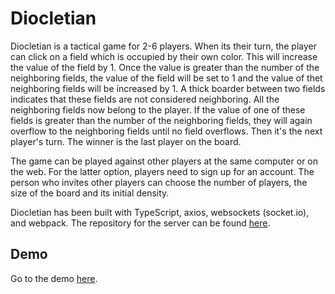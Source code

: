 # Diocletian

Diocletian is a tactical game for 2-6 players. When its their turn, the player can click on a field which is occupied by their own color. This will increase the value of the field by 1. Once the value is greater than the number of the neighboring fields, the value of the field will be set to 1 and the value of thet neighboring fields will be increased by 1. A thick boarder between two fields indicates that these fields are not considered neighboring. All the neighboring fields now belong to the player. If the value of one of these fields is greater than the number of the neighboring fields, they will again overflow to the neighboring fields until no field overflows. Then it's the next player's turn. The winner is the last player on the board.

The game can be played against other players at the same computer or on the web. For the latter option, players need to sign up for an account. The person who invites other players can choose the number of players, the size of the board and its initial density.

Diocletian has been built with TypeScript, axios, websockets (socket.io), and webpack. The repository for the server can be found [here](https://github.com/miob1781/diocletian-server).

## Demo
Go to the demo [here](https://miob1781.github.io/diocletian).
